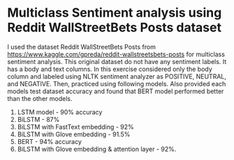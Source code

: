 # Multiclass Sentiment analysis using Reddit WallStreetBets Posts dataset

I used the dataset Reddit WallStreetBets Posts from https://www.kaggle.com/gpreda/reddit-wallstreetsbets-posts for multiclass sentiment analysis. This original dataset do not have any sentiment labels. It has a body and text columns. In this exercise considered only the body column and labeled using NLTK sentiment analyzer as POSITIVE, NEUTRAL, and NEGATIVE. Then, practiced using following models. Also provided each models test dataset accuracy and found that BERT model performed better than the other models.

1. LSTM model - 90% accuracy 
2. BiLSTM - 87% 
3. BiLSTM with FastText embedding - 92%  
4. BiLSTM with Glove embedding - 91.5% 
5. BERT - 94% accuracy 
6. BiLSTM with Glove embedding & attention layer - 92%.

